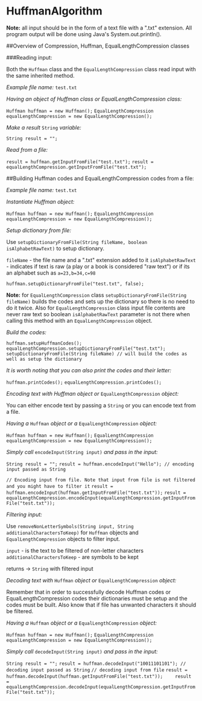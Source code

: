 # HuffmanAlgorithm

**Note:** all input should be in the form of a text file with a ".txt" extension. All program output will be done using Java's System.out.println().

##Overview of Compression, Huffman, EqualLengthCompression classes

###Reading input:

Both the `Huffman` class and the `EqualLengthCompression` class read input with the same inherited method.

*Example file name:* `test.txt`

*Having an object of Huffman class or EqualLengthCompression class:*

`Huffman huffman = new Huffman();`
`EqualLengthCompression equalLengthCompression = new EqualLengthCompression();`

*Make a result* `String` *variable:*

`String result = "";`

*Read from a file:*

`result = huffman.getInputFromFile("test.txt");`
`result = equalLengthCompression.getInputFromFile("test.txt");`

##Building Huffman codes and EqualLengthCompression codes from a file:

*Example file name:* `test.txt`

*Instantiate Huffman object:*

`Huffman huffman = new Huffman();`
`EqualLengthCompression equalLengthCompression = new EqualLengthCompression();`

*Setup dictionary from file:*

Use `setupDictionaryFromFile(String fileName, boolean isAlphabetRawText)` to setup dictionary.

`fileName` - the file name and a ".txt" extension added to it
`isAlphabetRawText` - indicates if text is raw (a play or a book is considered "raw text") or if its an alphabet such as `a=23,b=34,c=98`

`huffman.setupDictionaryFromFile("test.txt", false);`

**Note:** for `EqualLengthCompression` class `setupDictionaryFromFile(String fileName)` builds the codes and
      sets up the dictionary so there is no need to do it twice. Also for `EqualLengthCompression` class input file	
      contents are never raw text so boolean `isAlphabetRawText` parameter is not there when calling this method 
      with an `EqualLengthCompression` object.

*Build the codes:*

`huffman.setupHuffmanCodes();`
`equalLengthCompression.setupDictionaryFromFile("test.txt");`
`setupDictionaryFromFile(String fileName) // will build the codes as well as setup the dictionary`

*It is worth noting that you can also print the codes and their letter:*

`huffman.printCodes();`
`equalLengthCompression.printCodes();`

*Encoding text with Huffman object or* `EqualLengthCompression` *object:*

You can either encode text by passing a `String` or you can encode text from a file.

*Having a* `Huffman` *object or a* `EqualLengthCompression` *object:*

`Huffman huffman = new Huffman();`
`EqualLengthCompression equalLengthCompression = new EqualLengthCompression();`

*Simply call* `encodeInput(String input)` *and pass in the input:*

`String result = "";`
`result = huffman.encodeInput("Hello"); // encoding input passed as String`
	
`// Encoding input from file. Note that input from file is not filtered and you might have to filter it`
`result = huffman.encodeInput(huffman.getInputFromFile("test.txt"));`
`result = equalLengthCompression.encodeInput(equalLengthCompression.getInputFromFile("test.txt"));`

*Filtering input:*

Use `removeNonLetterSymbols(String input, String additionalCharactersToKeep)` for `Huffman` objects and `EqualLengthCompression` objects to filter input.

`input` - is the text to be filtered of non-letter characters
`additionalCharactersToKeep` - are symbols to be kept

returns -> `String` with filtered input

*Decoding text with* `Huffman` *object or* `EqualLengthCompression` *object:*

Remember that in order to successfully decode Huffman codes or EqualLengthCompression codes
their dictionaries must be setup and the codes must be built. Also know that if file has
unwanted characters it should be filtered.

*Having a* `Huffman` *object or a* `EqualLengthCompression` *object:*

`Huffman huffman = new Huffman();`
`EqualLengthCompression equalLengthCompression = new EqualLengthCompression();`

*Simply call* `decodeInput(String input)` *and pass in the input:*

`String result = "";`
`result = huffman.decodeInput("10011101101"); // decoding input passed as String`
`// decoding input from file`
`result = huffman.decodeInput(huffman.getInputFromFile("test.txt")); 	`
`result = equalLengthCompression.decodeInput(equalLengthCompression.getInputFromFile("test.txt"));`

